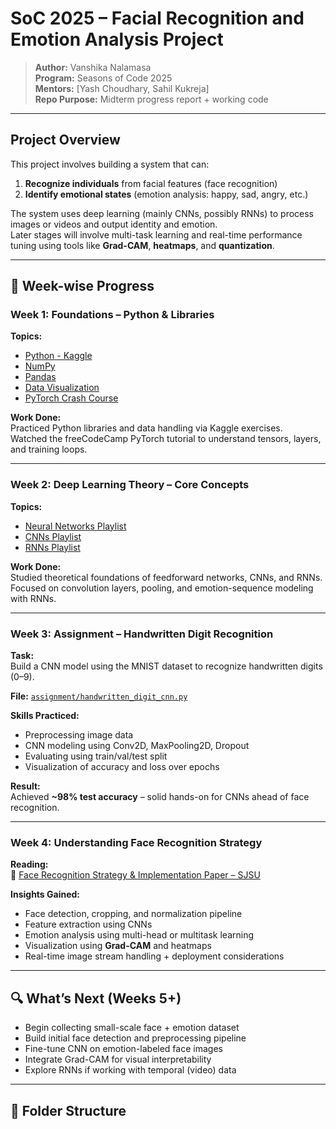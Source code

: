 # SoC 2025 – Facial Recognition and Emotion Analysis Project

> **Author:** Vanshika Nalamasa  
> **Program:**  Seasons of Code 2025  
> **Mentors:** [Yash Choudhary, Sahil Kukreja]  
> **Repo Purpose:** Midterm progress report + working code

---

##  Project Overview

This project involves building a system that can:
1. **Recognize individuals** from facial features (face recognition)
2. **Identify emotional states** (emotion analysis: happy, sad, angry, etc.)

The system uses deep learning (mainly CNNs, possibly RNNs) to process images or videos and output identity and emotion.  
Later stages will involve multi-task learning and real-time performance tuning using tools like **Grad-CAM**, **heatmaps**, and **quantization**.

---

## 📅 Week-wise Progress

###  Week 1: Foundations – Python & Libraries  
**Topics:**  
- [Python - Kaggle](https://www.kaggle.com/learn/python)  
- [NumPy](https://www.kaggle.com/code/legendadnan/numpy-tutorial-for-beginners-data-science)  
- [Pandas](https://www.kaggle.com/learn/pandas)  
- [Data Visualization](https://www.kaggle.com/learn/data-visualization)  
- [PyTorch Crash Course](https://www.youtube.com/watch?v=GIsg-ZUy0MY)

**Work Done:**  
Practiced Python libraries and data handling via Kaggle exercises.  
Watched the freeCodeCamp PyTorch tutorial to understand tensors, layers, and training loops.

---

###  Week 2: Deep Learning Theory – Core Concepts  
**Topics:**  
- [Neural Networks Playlist](https://youtube.com/playlist?list=PLuhqtP7jdD8CftMk831qdE8BlIteSaNzD)  
- [CNNs Playlist](https://youtube.com/playlist?list=PLuhqtP7jdD8CD6rOWy20INGM44kULvrHu)  
- [RNNs Playlist](https://youtube.com/playlist?list=PLuhqtP7jdD8ARBnzj8SZwNFhwWT89fAFr)

**Work Done:**  
Studied theoretical foundations of feedforward networks, CNNs, and RNNs.  
Focused on convolution layers, pooling, and emotion-sequence modeling with RNNs.

---

###  Week 3: Assignment – Handwritten Digit Recognition

**Task:**  
Build a CNN model using the MNIST dataset to recognize handwritten digits (0–9).  

**File:** [`assignment/handwritten_digit_cnn.py`](assignment/handwritten_digit_cnn.py)

**Skills Practiced:**  
- Preprocessing image data  
- CNN modeling using Conv2D, MaxPooling2D, Dropout  
- Evaluating using train/val/test split  
- Visualization of accuracy and loss over epochs

**Result:**  
Achieved **~98% test accuracy** – solid hands-on for CNNs ahead of face recognition.

---

###  Week 4: Understanding Face Recognition Strategy

**Reading:**  
📄 [Face Recognition Strategy & Implementation Paper – SJSU](https://scholarworks.sjsu.edu/cgi/viewcontent.cgi?article=1643&context=etd_projects)

**Insights Gained:**  
- Face detection, cropping, and normalization pipeline  
- Feature extraction using CNNs  
- Emotion analysis using multi-head or multitask learning  
- Visualization using **Grad-CAM** and heatmaps  
- Real-time image stream handling + deployment considerations

---

## 🔍 What’s Next (Weeks 5+)  

- Begin collecting small-scale face + emotion dataset  
- Build initial face detection and preprocessing pipeline  
- Fine-tune CNN on emotion-labeled face images  
- Integrate Grad-CAM for visual interpretability  
- Explore RNNs if working with temporal (video) data

---

## 📁 Folder Structure



